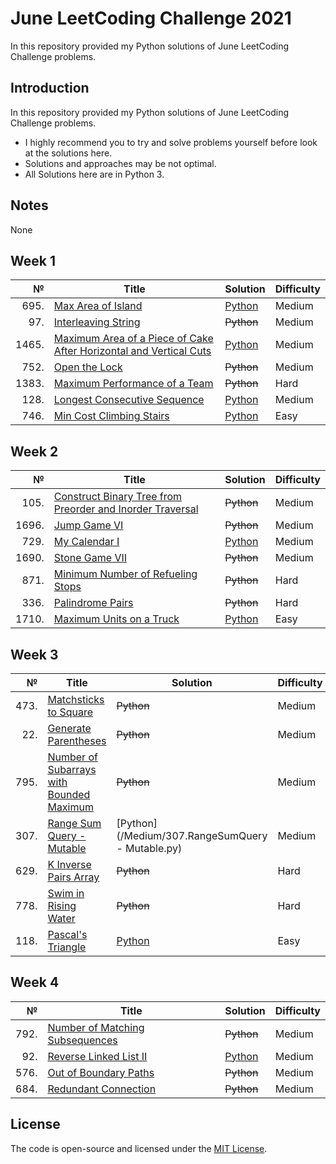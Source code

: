 # June LeetCoding Challenge 2021
In this repository provided my Python solutions of June LeetCoding Challenge problems.

## Introduction
In this repository provided my Python solutions of June LeetCoding Challenge problems. 
- I highly recommend you to try and solve problems yourself before look at the solutions here.
- Solutions and approaches may be not optimal.
- All Solutions here are in Python 3.

## Notes
None

## Week 1
|№|Title|Solution|Difficulty|
| ----: | --- | --- | --- |
|695.|[Max Area of Island](https://leetcode.com/problems/max-area-of-island/)|[Python](/Medium/695.MaxAreaofIsland.py)|Medium|
|97.|[Interleaving String](https://leetcode.com/problems/interleaving-string/)|~~Python~~|Medium|
|1465.|[Maximum Area of a Piece of Cake After Horizontal and Vertical Cuts](https://leetcode.com/problems/maximum-area-of-a-piece-of-cake-after-horizontal-and-vertical-cuts/)|[Python](/Medium/1465.MaximumAreaofaPieceofCakeAfterHorizontalandVerticalCuts.py)|Medium|
|752.|[Open the Lock](https://leetcode.com/problems/open-the-lock/)|~~Python~~|Medium|
|1383.|[Maximum Performance of a Team](https://leetcode.com/problems/maximum-performance-of-a-team/)|~~Python~~|Hard|
|128.|[Longest Consecutive Sequence](https://leetcode.com/problems/longest-consecutive-sequence/)|[Python](/Medium/128.LongestConsecutiveSequence.py)|Medium|
|746.|[Min Cost Climbing Stairs](https://leetcode.com/problems/min-cost-climbing-stairs/)|[Python](/Easy/746.MinCostClimbingStairs.py)|Easy|

## Week 2
|№|Title|Solution|Difficulty|
| ----: | --- | --- | --- |
|105.|[Construct Binary Tree from Preorder and Inorder Traversal](https://leetcode.com/problems/construct-binary-tree-from-preorder-and-inorder-traversal/)|~~Python~~|Medium|
|1696.|[Jump Game VI](https://leetcode.com/problems/jump-game-vi/)|~~Python~~|Medium|
|729.|[My Calendar I](https://leetcode.com/problems/my-calendar-i/)|[Python](/Medium/729.MyCalendarI.py)|Medium|
|1690.|[Stone Game VII](https://leetcode.com/problems/stone-game-vii/)|~~Python~~|Medium|
|871.|[Minimum Number of Refueling Stops](https://leetcode.com/problems/minimum-number-of-refueling-stops/)|~~Python~~|Hard|
|336.|[Palindrome Pairs](https://leetcode.com/problems/palindrome-pairs/)|~~Python~~|Hard|
|1710.|[Maximum Units on a Truck](https://leetcode.com/problems/maximum-units-on-a-truck/)|[Python](/Easy/1710.MaximumUnitsonaTruck.py)|Easy|

## Week 3
|№|Title|Solution|Difficulty|
| ----: | --- | --- | --- |
|473.|[Matchsticks to Square](https://leetcode.com/problems/matchsticks-to-square/)|~~Python~~|Medium|
|22.|[Generate Parentheses](https://leetcode.com/problems/generate-parentheses/)|~~Python~~|Medium|
|795.|[Number of Subarrays with Bounded Maximum](https://leetcode.com/problems/number-of-subarrays-with-bounded-maximum/)|~~Python~~|Medium|
|307.|[Range Sum Query - Mutable](https://leetcode.com/problems/range-sum-query-mutable/)|[Python](/Medium/307.RangeSumQuery - Mutable.py)|Medium|
|629.|[K Inverse Pairs Array](https://leetcode.com/problems/k-inverse-pairs-array/)|~~Python~~|Hard|
|778.|[Swim in Rising Water](https://leetcode.com/problems/swim-in-rising-water/)|~~Python~~|Hard|
|118.|[Pascal's Triangle](https://leetcode.com/problems/pascals-triangle/)|[Python](https://github.com/YuriSpiridonov/LeetCode/blob/master/Easy/118.PascalsTriangle.py)|Easy|

## Week 4
|№|Title|Solution|Difficulty|
| ----: | --- | --- | --- |
|792.|[Number of Matching Subsequences](https://leetcode.com/problems/number-of-matching-subsequences/)|~~Python~~|Medium|
|92.|[Reverse Linked List II](https://leetcode.com/problems/reverse-linked-list-ii/)|[Python](/Medium/92.ReverseLinkedListII.py)|Medium|
|576.|[Out of Boundary Paths](https://leetcode.com/problems/out-of-boundary-paths/)|~~Python~~|Medium|
|684.|[Redundant Connection](https://leetcode.com/problems/redundant-connection/)|~~Python~~|Medium|

## License
The code is open-source and licensed under the [MIT License](/LICENSE).
